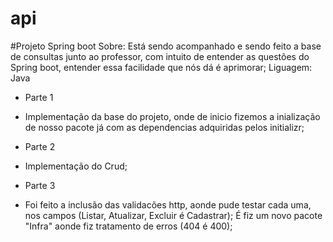 # api
#Projeto Spring boot
Sobre: Está sendo acompanhado e sendo feito a base de consultas junto ao professor, com intuito de entender as questões do Spring boot, entender essa facilidade que nós dá é aprimorar;
Liguagem: Java


- Parte 1
- Implementação da base do projeto, onde de inicio fizemos a inialização de nosso pacote já com as dependencias adquiridas pelos initializr;

- Parte 2
- Implementação do Crud;

- Parte 3
- Foi feito a inclusão das validacões http, aonde pude testar cada uma, nos campos (Listar, Atualizar, Excluir é Cadastrar);
É fiz um novo pacote "Infra" aonde fiz tratamento de erros (404 é 400);
